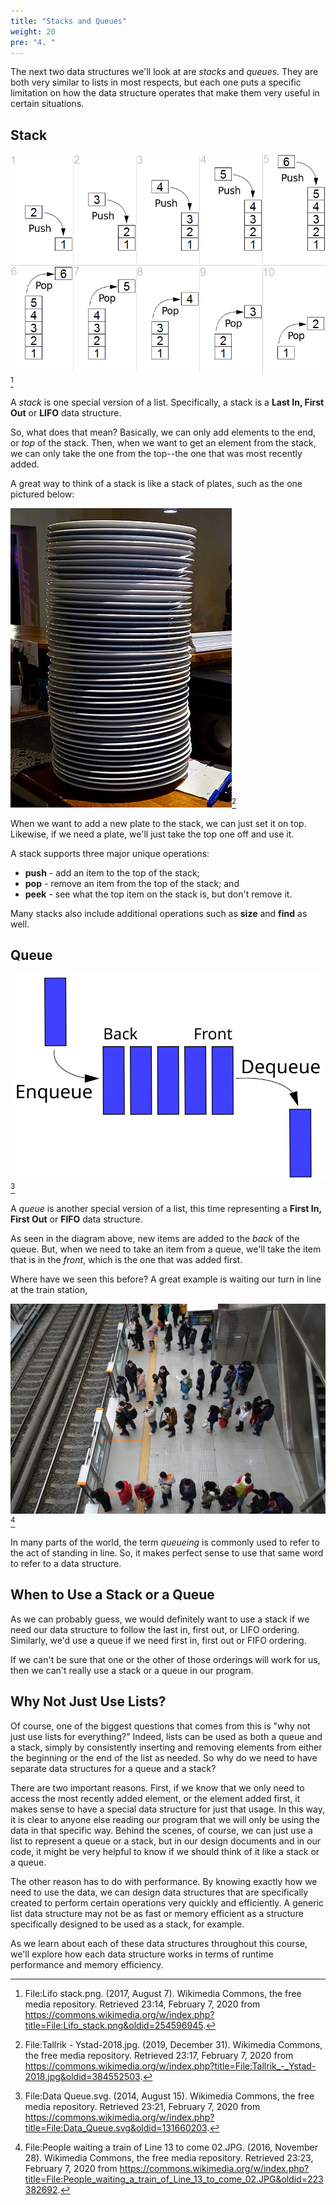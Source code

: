 ```yaml
---
title: "Stacks and Queues"
weight: 20
pre: "4. "
---
```


The next two data structures we'll look at are _stacks_ and _queues_. They are both very similar to lists in most respects, but each one puts a specific limitation on how the data structure operates that make them very useful in certain situations.

## Stack

![Stack Diagram](/images/4/4.4.stack_wiki.png)[^1]

[^1]: File:Lifo stack.png. (2017, August 7). Wikimedia Commons, the free media repository. Retrieved 23:14, February 7, 2020 from https://commons.wikimedia.org/w/index.php?title=File:Lifo_stack.png&oldid=254596945.

A _stack_ is one special version of a list. Specifically, a stack is a **Last In, First Out** or **LIFO** data structure. 

So, what does that mean? Basically, we can only add elements to the end, or _top_ of the stack. Then, when we want to get an element from the stack, we can only take the one from the top--the one that was most recently added.

A great way to think of a stack is like a stack of plates, such as the one pictured below:

![Stack of Plates](/images/4/4.4.plates_wiki.jpg)[^2]

[^2]: File:Tallrik - Ystad-2018.jpg. (2019, December 31). Wikimedia Commons, the free media repository. Retrieved 23:17, February 7, 2020 from https://commons.wikimedia.org/w/index.php?title=File:Tallrik_-_Ystad-2018.jpg&oldid=384552503.

When we want to add a new plate to the stack, we can just set it on top. Likewise, if we need a plate, we'll just take the top one off and use it. 

A stack supports three major unique operations:

* **push** - add an item to the top of the stack;
* **pop** - remove an item from the top of the stack; and
* **peek** - see what the top item on the stack is, but don't remove it.

Many stacks also include additional operations such as **size** and **find** as well. 

## Queue

![Queue Diagram](/images/4/4.4.queue_wiki.svg)[^3]

[^3]: File:Data Queue.svg. (2014, August 15). Wikimedia Commons, the free media repository. Retrieved 23:21, February 7, 2020 from https://commons.wikimedia.org/w/index.php?title=File:Data_Queue.svg&oldid=131660203.

A _queue_ is another special version of a list, this time representing a **First In, First Out** or **FIFO** data structure.

As seen in the diagram above, new items are added to the _back_ of the queue. But, when we need to take an item from a queue, we'll take the item that is in the _front_, which is the one that was added first. 

Where have we seen this before? A great example is waiting our turn in line at the train station, 

![Waiting in Line](/images/4/4.4.line_wiki.jpg)[^4]

[^4]: File:People waiting a train of Line 13 to come 02.JPG. (2016, November 28). Wikimedia Commons, the free media repository. Retrieved 23:23, February 7, 2020 from https://commons.wikimedia.org/w/index.php?title=File:People_waiting_a_train_of_Line_13_to_come_02.JPG&oldid=223382692.

In many parts of the world, the term _queueing_ is commonly used to refer to the act of standing in line. So, it makes perfect sense to use that same word to refer to a data structure. 

## When to Use a Stack or a Queue

As we can probably guess, we would definitely want to use a stack if we need our data structure to follow the last in, first out, or LIFO ordering. Similarly, we'd use a queue if we need first in, first out or FIFO ordering. 

If we can't be sure that one or the other of those orderings will work for us, then we can't really use a stack or a queue in our program.

## Why Not Just Use Lists?

Of course, one of the biggest questions that comes from this is "why not just use lists for everything?" Indeed, lists can be used as both a queue and a stack, simply by consistently inserting and removing elements from either the beginning or the end of the list as needed. So why do we need to have separate data structures for a queue and a stack?

There are two important reasons. First, if we know that we only need to access the most recently added element, or the element added first, it makes sense to have a special data structure for just that usage. In this way, it is clear to anyone else reading our program that we will only be using the data in that specific way. Behind the scenes, of course, we can just use a list to represent a queue or a stack, but in our design documents and in our code, it might be very helpful to know if we should think of it like a stack or a queue.

The other reason has to do with performance. By knowing exactly how we need to use the data, we can design data structures that are specifically created to perform certain operations very quickly and efficiently. A generic list data structure may not be as fast or memory efficient as a structure specifically designed to be used as a stack, for example. 

As we learn about each of these data structures throughout this course, we'll explore how each data structure works in terms of runtime performance and memory efficiency. 
